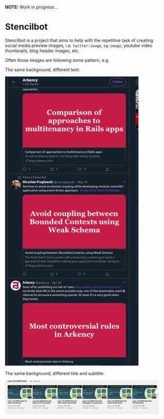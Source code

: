 __NOTE:__ Work in progress...

# Stencilbot

Stencilbot is a project that aims to help with the repetitive task of creating social media preview images, i.e. `twitter:image`, `og:image`, youtube video thumbnails, blog header images, etc.

Often those images are following some pattern, e.g.

The same background, different text:

![arkency twitter wall](static/arkency-twitter-posts.png)

The same background, different title and subtitle:

![traversy media MERN course](static/traversy-media-mern-course.png)